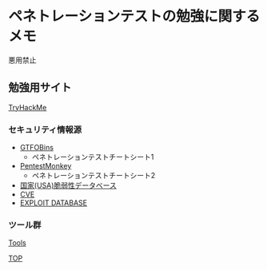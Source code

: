 <a name="top"></a>
# ペネトレーションテストの勉強に関するメモ

悪用禁止

## 勉強用サイト
[TryHackMe](https://tryhackme.com/)

### セキュリティ情報源
  - [GTFOBins](https://gtfobins.github.io/#)
    - ペネトレーションテストチートシート1
  - [PentestMonkey](https://pentestmonkey.net/)
    - ペネトレーションテストチートシート2
  - [国家(USA)脆弱性データベース](https://nvd.nist.gov/vuln/search)
  - [CVE](https://cve.mitre.org/index.html)
  - [EXPLOIT DATABASE](https://www.exploit-db.com/)
### ツール群
[Tools](/tools/README.md)

[TOP](#top)
